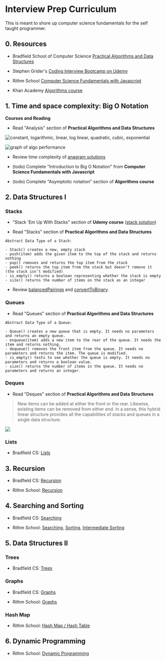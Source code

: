 # Interview Prep Curriculum

This is meant to shore up computer science fundamentals for the self taught programmer.

## 0. Resources

- Bradfield School of Computer Science [Practical Algorithms and Data Structures](https://bradfieldcs.com/algos/)

- Stephen Grider's [Coding Interview Bootcamp on Udemy](https://www.udemy.com/coding-interview-bootcamp-algorithms-and-data-structure/)

- Rithm School [Computer Science Fundamentals with Javascript](https://www.rithmschool.com/courses/javascript-computer-science-fundamentals)

- Khan Academy [Algorithms course](https://www.khanacademy.org/computing/computer-science/algorithms)

## 1. Time and space complexity: Big O Notation

**Courses and Reading**

- Read "Analysis" section of **Practical Algorithms and Data Structures**

![constant, logarithmic, linear, log linear, quadratic, cubic, exponential](https://i.imgur.com/Y8UqTmX.png)

![graph of algo performance](https://i.imgur.com/jhsvwNF.png)

- Review time complexity of [anagram solutions](01-big-o/anagrams.js)

- (todo) Complete "Introduction to Big O Notation" from **Computer Science Fundamentals with Javascript**

- (todo) Complete "Asymptotic notation" section of **Algorithms course**


## 2. Data Structures I

### Stacks

- "Stack 'Em Up With Stacks" section of **Udemy course** ([stack solution](../udemy-interview-bootcamp-course/data_structures/stack.js))

- Read "Stacks" section of **Practical Algorithms and Data Structures**

```
Abstract Data Type of a Stack:

- Stack() creates a new, empty stack
- push(item) adds the given item to the top of the stack and returns nothing
- pop() removes and returns the top item from the stack
- peek() returns the top item from the stack but doesn’t remove it (the stack isn’t modified)
- is_empty() returns a boolean representing whether the stack is empty
- size() returns the number of items on the stack as an integer
```

- Review [balancedPairings](02-stacks/balancedPairings.js) and [convertToBinary](02-stacks/convertToBinary.js).

### Queues

- Read "Queues" section of **Practical Algorithms and Data Structures**

```
Abstract Data Type of a Queue:

- Queue() creates a new queue that is empty. It needs no parameters and returns an empty queue.
- enqueue(item) adds a new item to the rear of the queue. It needs the item and returns nothing.
- dequeue() removes the front item from the queue. It needs no parameters and returns the item. The queue is modified.
- is_empty() tests to see whether the queue is empty. It needs no parameters and returns a boolean value.
- size() returns the number of items in the queue. It needs no parameters and returns an integer.
```

### Deques

- Read "Deques" section of **Practical Algorithms and Data Structures**

> New items can be added at either the front or the rear. Likewise, existing items can be removed from either end. In a sense, this hybrid linear structure provides all the capabilities of stacks and queues in a single data structure.

![](https://bradfieldcs.com/algos/deques/introduction/figures/basic-deque.png)





### Lists

- Bradfield CS: [Lists](https://bradfieldcs.com/algos/lists/introduction/)


## 3. Recursion

- Bradfield CS: [Recursion](https://bradfieldcs.com/algos/recursion/introduction/)

- Rithm School: [Recursion](https://www.rithmschool.com/courses/javascript-computer-science-fundamentals/introduction-to-recursion)


## 4. Searching and Sorting

- Bradfield CS: [Searching](https://bradfieldcs.com/algos/searching/searching/)

- Rithm School: [Searching](https://www.rithmschool.com/courses/javascript-computer-science-fundamentals/searching-algorithms), [Sorting](https://www.rithmschool.com/courses/javascript-computer-science-fundamentals/basic-sorting-algorithms), [Intermediate Sorting](https://www.rithmschool.com/courses/javascript-computer-science-fundamentals/intermediate-sorting-algorithms)


## 5. Data Structures II

### Trees

- Bradfield CS: [Trees](https://bradfieldcs.com/algos/trees/introduction/)

### Graphs

- Bradfield CS: [Graphs](https://bradfieldcs.com/algos/graphs/introduction/)

- Rithm School: [Graphs](https://www.rithmschool.com/courses/javascript-computer-science-fundamentals/introduction-to-graphs)

### Hash Map

- Rithm School: [Hash Map / Hash Table](https://www.rithmschool.com/courses/javascript-computer-science-fundamentals/introduction-to-hash-tables)

## 6. Dynamic Programming

- Rithm School: [Dynamic Programming](https://www.rithmschool.com/courses/javascript-computer-science-fundamentals/dynamic-programming)


